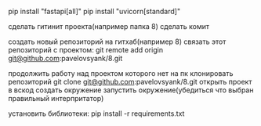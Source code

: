 pip install "fastapi[all]"
pip install "uvicorn[standard]"

сделать гитинит проекта(например папка 8)
сделать комит

создать новый репозиторий на гитхаб(например 8)
связать этот репозиторий с проектом:
git remote add origin git@github.com:pavelovsyank/8.git

продолжить работу над проектом которого нет на пк 
клонировать репозиторий
git clone git@github.com:pavelovsyank/8.git
открыть проект в вскод 
создать окружение
запустить окружение(убедиться что выбран правильный интерпритатор)

установить библиотеки:
pip install -r requirements.txt

